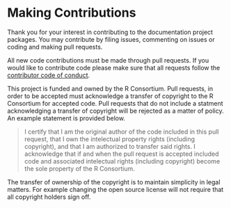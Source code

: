 # Making Contributions

Thank you for your interest in contributing to the documentation project packages.
You may contribute by filing issues, commenting on issues or coding and making
pull requests.

All new code contributions must be made through pull requests.  If you would like 
to contribute code please make sure that all requests follow the 
[contributor code of conduct](CONDUCT.md).

This project is funded and owned by the R Consortium.  Pull requests, in order 
to be accepted must acknowledge a transfer of copyright to the R Consortium for 
accepted code.  Pull requests that do not include a statment acknowledging 
a transfer of copyright will be rejected as a matter of policy.  
An example statement is provided below. 

> I certify that I am the original author of the code included in this
> pull request, that I own the intelectual property rights (including copyright), 
> and that I am authorized to transfer said rights.  I acknowledge that if and 
> when the pull request is accepted included code and associated intelectual 
> rights (including copyright) become the sole property of the R Consortium.

The transfer of ownership of the copyright is to maintain simplicity in legal 
matters.  For example changing the open source license will not require that all 
copyright holders sign off.
